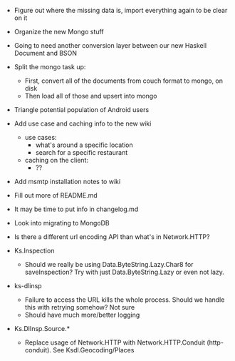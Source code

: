 - Figure out where the missing data is, import everything again to be clear on it
- Organize the new Mongo stuff
- Going to need another conversion layer between our new Haskell Document and BSON
- Split the mongo task up:
   - First, convert all of the documents from couch format to mongo, on disk
   - Then load all of those and upsert into mongo

- Triangle potential population of Android users
- Add use case and caching info to the new wiki
   - use cases:
      - what's around a specific location
      - search for a specific restaurant
   - caching on the client:
      - ??
- Add msmtp installation notes to wiki

- Fill out more of README.md
- It may be time to put info in changelog.md
- Look into migrating to MongoDB
- Is there a different url encoding API than what's in Network.HTTP?
- Ks.Inspection
   - Should we really be using Data.ByteString.Lazy.Char8 for
     saveInspection? Try with just Data.ByteString.Lazy or even
     not lazy.
- ks-dlinsp
   - Failure to access the URL kills the whole process. Should we handle this with retrying somehow? Not sure
   - Should have much more/better logging
- Ks.DlInsp.Source.*
   - Replace usage of Network.HTTP with Network.HTTP.Conduit
     (http-conduit). See Ksdl.Geocoding/Places
